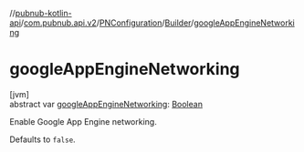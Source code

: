 //[pubnub-kotlin-api](../../../../index.md)/[com.pubnub.api.v2](../../index.md)/[PNConfiguration](../index.md)/[Builder](index.md)/[googleAppEngineNetworking](google-app-engine-networking.md)

# googleAppEngineNetworking

[jvm]\
abstract var [googleAppEngineNetworking](google-app-engine-networking.md): [Boolean](https://kotlinlang.org/api/latest/jvm/stdlib/kotlin/-boolean/index.html)

Enable Google App Engine networking.

Defaults to `false`.
